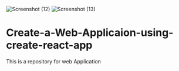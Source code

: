 ![Screenshot (12)](https://user-images.githubusercontent.com/112224398/212559398-e7e3dff4-8e12-4538-90e8-dccfe689b555.png)
![Screenshot (13)](https://user-images.githubusercontent.com/112224398/212559406-b7ef2132-898c-4835-951a-45025dda3dbf.png)
# Create-a-Web-Applicaion-using-create-react-app
This is a repository for web Application 
